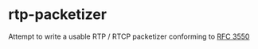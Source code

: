 # rtp-packetizer

Attempt to write a usable RTP / RTCP packetizer conforming to [RFC 3550](https://datatracker.ietf.org/doc/html/rfc3550)
